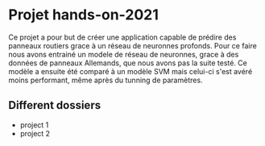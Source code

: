 # Projet hands-on-2021

Ce projet a pour but de créer une application capable de prédire des panneaux routiers grace à un réseau de neuronnes profonds. 
Pour ce faire nous avons entrainé un modele de réseau de neuronnes, grace à des données de panneaux Allemands, que nous avons pas la suite testé. Ce modèle a ensuite été comparé à un modèle SVM mais celui-ci s'est avéré moins performant, même après du tunning de paramètres. 

## Different dossiers

* project 1
* project 2



